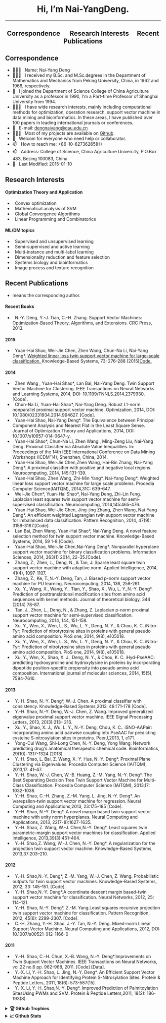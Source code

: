 <h1 align="center"> Hi, I’m Nai-YangDeng.
</h1>

---

<h2 align="center"> Correspondence &emsp; Research Interests&emsp; Recent Publications
</h2>

##   Correspondence

- 👨🏻‍🎓 &nbsp; Name:  Nai-Yang Deng
- 👨🏻‍🎓 &nbsp; I received  my B.Sc. and M.Sc.degrees in the Department of Mathematics and Mechanics from Peking University, China, in 1962 and 1966, respectively.   
- 🔭 &nbsp; I joined the Department of Science College of China Agriculture University as a professor in 1990, I'm a Part-time Professor of Shanghai University from 1994.
- 👨🏻‍💻 &nbsp; I have wide research interests, mainly including computational methods for optimization, operation research, support vector machine in data mining and bioinformatics. In these areas, I have published over 100 papers in leading international journals or conferences.
- 💬 &nbsp; E-mail: dengnaiyang@cau.edu.cn
- 👨🏻‍💻 &nbsp; Most of my projects are available on [Github](https://github.com/DengNaiYang).
- 🤝 &nbsp; Welcom for everyone who need help or collaborator.
- 📫 &nbsp; How to reach me:  +86-10-62736265(H)
- 📫 &nbsp; Address: College of Science, China Agriculture Univercity, P.O.Box 483, Beijing 100083, China
- 🔭 &nbsp; Last Modified: 2015-01-10

##  Research Interests

#### Optimization Theory and Application
- &nbsp; Convex optimization
- &nbsp; Mathematical analysis of SVM
- &nbsp; Global Convergence Algorithms
- &nbsp; Linear Programming and Combinatorics
#### ML/DM topics
- &nbsp; Supervised and unsupervised learning
- &nbsp; Semi-supervised and active learning
- &nbsp; Multi-instance and multi-label learning
- &nbsp; Dimensionality reduction and feature selection
- &nbsp; Systems biology and bioinformatics
- &nbsp; Image process and texture recognition
	
##  Recent Publications
 
* means the corresponding author.

#### Recent Books
- &nbsp; N.-Y. Deng, Y.-J. Tian, C.-H. Zhang. Support Vector Machines: Optimization-Based Theory, Algorithms, and Extensions. CRC Press, 2013.

#### 2015
- &nbsp; Yuan-Hai Shao, Wei-Jie Chen, Zhen Wang, Chun-Na Li, Nai-Yang Deng*. 
	<a href="https://www.sciencedirect.com/science/article/abs/pii/S0950705114003785">Weighted linear loss twin support vector machine for large-scale classification.
	</a> 
Knowledge-Based Systems, 73: 276-288 (2015)<a href="http://www.optimal-group.org/Resource/WLTSVM.html">Code.
	</a> 
	

#### 2014
- &nbsp; Zhen Wang , Yuan-Hai Shao*, Lan Bai, Nai-Yang Deng. Twin Support Vector Machine for Clustering. IEEE Transactions on Neural Networks and Learning Systems, 2014, DOI: 10.1109/TNNLS.2014.2379930. [Code].
- &nbsp; Chun-Na Li, Yuan-Hai Shao*, Nai-Yang Deng. Robust L1-norm nonparallel proximal support vector machine. Optimization, 2014, DOI: 10.1080/02331934.2014.994627. [Code].
- &nbsp; Yuan-Hai Shao, Nai-Yang Deng*. The Equivalence between Principal Component Analysis and Nearest Flat in the Least Square Sense. Journal of Optimization Theory and Applications, 2014, DOI: 10.1007/s10957-014-0647-y.
- &nbsp; Yuan-Hai Shao*, Chun-Na Li, Zhen Wang , Ming-Zeng Liu, Nai-Yang Deng. Proximal Classifier via Absolute Value Inequalities. In: Proceedings of the 14th IEEE International Conference on Data Mining Workshops (ICDM'14), Shenzhen, China, 2014.
- &nbsp; Yuan-Hai Shao, Wei-Jie Chen,Zhen Wang, Hai-Bin Zhang, Nai-Yang Deng*. A proximal classifier with positive and negative local regions. Neurocomputing, 2014, 145:131-139.
- &nbsp; Yuan-Hai Shao, Zhen Wang, Zhi-Min Yang*, Nai-Yang Deng*. Weighted linear loss support vector machine for large scale problems. Procedia Computer Science(IAITQM), 2014,31C: 639-647.
- &nbsp; Wei-Jie Chen*, Yuan-Hai Shao*, Nai-Yang Deng, Zhi-Lin Feng. Laplacian least squares twin support vector machine for semi-supervised classification. Neurocomputing, 2014,145:465-476.
- &nbsp; Yuan-Hai Shao, Wei-Jie Chen, Jing-jing Zhang, Zhen Wang, Nai-Yang Deng*. An efficient weighted Lagrangian twin support vector machine for imbalanced data classification. Pattern Recognition, 2014, 47(9): 3158-3167.[Code].
- &nbsp; Lan Bai, Zhen Wang, Yuan-Hai Shao*, Nai-Yang Deng. A novel feature selection method for twin support vector machine. Knowledge-Based Systems, 2014, 59 1-8.[Code].
- &nbsp; Yuan-Hai Shao, Wei-Jie Chen,Nai-Yang Deng*. Nonparallel hyperplane support vector machine for binary classification problems. Information Sciences, 2014, 263(1) 2014, 22–35.[Code].
- &nbsp; Zhang, Z., Zhen, L., Deng, N., & Tan, J. Sparse least square twin support vector machine with adaptive norm. Applied Intelligence, 2014, 41(4), 1097-1107.
- &nbsp; Zhang, Z., Ke, T.,N.-Y. Deng, Tan, J. Biased p-norm support vector machine for PU learning. Neurocomputing, 2014, 136, 256-261.
- &nbsp; Xu, Y., Wang, X., Wang, Y., Tian, Y., Shao, X., Wu, L. Y.,N.-Y. Deng*. Prediction of posttranslational modification sites from amino acid sequences with kernel methods. Journal of theoretical biology, 344 (2014) 78–87.
- &nbsp; Tan, J., Zhen, L., Deng, N., & Zhang, Z. Laplacian p-norm proximal support vector machine for semi-supervised classification. Neurocomputing, 2014, 144, 151-158.
- &nbsp; Xu, Y., Wen, X., Wen, L. S., Wu, L. Y., Deng, N. Y., & Chou, K. C. iNitro-Tyr: Prediction of nitrotyrosine sites in proteins with general pseudo amino acid composition. PloS one, 2014, 9(8), e105018.
- &nbsp; Xu, Y., Wen, X., Wen, L. S., Wu, L. Y., Deng, N. Y., & Chou, K. C. iNitro-Tyr: Prediction of nitrotyrosine sites in proteins with general pseudo amino acid composition. PloS one, 2014, 9(8), e105018.
- &nbsp; Xu, Y., Wen, X., Shao, X. J., Deng, N. Y., & Chou, K. C. iHyd-PseAAC: predicting hydroxyproline and hydroxylysine in proteins by incorporating dipeptide position-specific propensity into pseudo amino acid composition. International journal of molecular sciences, 2014, 15(5), 7594-7610.

#### 2013
- &nbsp; Y.-H. Shao, N.-Y. Deng*, W.-J. Chen. A proximal classifier with consistency. Knowledge-Based Systems,2013, 49:171-178 [Code].
- &nbsp; Y.-H. Shao, N.-Y. Deng, W.-J. Chen, Z. Wang. Improved generalized eigenvalue proximal support vector machine. IEEE Signal Processing Letters, 2013, 20(3):213- 216.
- &nbsp; Xu, Y., Shao, X. J., Wu, L. Y., N.-Y. Deng, Chou, K. C.. iSNO-AAPair: incorporating amino acid pairwise coupling into PseAAC for predicting cysteine S-nitrosylation sites in proteins. PeerJ,2013, 1, e171.
- &nbsp; Yong-Cui Wang, Shi-Long Chen, N.-Y. Deng, Yong Wang: Network predicting drug's anatomical therapeutic chemical code. Bioinformatics, 29(10): 1317-1324 (2013)
- &nbsp; Y.-H. Shao, L. Bai, Z. Wang, X.-Y. Hua, N.-Y. Deng*. Proximal Plane Clustering via Eigenvalues. Procedia Computer Science (IAITQM), 2013,17: 41–47.
- &nbsp; Y.-H. Shao, W.-J. Chen, W.-B. Huang, Z.-M. Yang, N.-Y. Deng*. The Best Separating Decision Tree Twin Support Vector Machine for Multi-Class Classification. Procedia Computer Science (IAITQM), 2013,17: 1032-1038.
- &nbsp; Y.-H. Shao, C.-H. Zhang, Z.-M. Yang, L. Jing, N.-Y. Deng*. An \varepsilon-twin support vector machine for regression. Neural Computing and Applications,2013, 23:175–185 [Code].
- &nbsp; Y.-H. Shao, N.-Y. Deng*. A novel margin based twin support vector machine with unity norm hyperplanes. Neural Computing and Applications, 2013, 22(7-8):1627-1635.
- &nbsp; Y.-H. Shao, Z. Wang, W.-J. Chen,N.-Y. Deng*. Least squares twin parametric-margin support vector machines for classification. Applied Intelligence, 2013,39(3):451-464.
- &nbsp; Y.-H. Shao,Z. Wang, W.-J. Chen, N.-Y. Deng*. A regularization for the projection twin support vector machine. Knowledge-Based Systems, 2013,37:203–210.

#### 2012
- &nbsp; Y.-H. Shao,N.-Y. Deng*, Z.-M. Yang, W.-J. Chen, Z. Wang. Probabilistic outputs for twin support vector machines. Knowledge-Based Systems, 2012, 33: 145–151. [Code].
- &nbsp; Y.-H. Shao,N.-Y. Deng*.A coordinate descent margin based-twin support vector machine for classification. Neural Networks, 2012, 25: 114–121.
- &nbsp; Y.-H. Shao, N.-Y. Deng*, Z.-M. Yang.Least squares recursive projection twin support vector machine for classification. Pattern Recognition, 2012, 45(6): 2299-2307. [Code].
- &nbsp; C.-H. Zhang, Y.-H. Shao, J.-Y. Tan, N.-Y. Deng. Mixed-norm Linear Support Vector Machine. Neural Computing and Applications, 2012, DOI: 10.1007/s00521-012-1166-0

#### 2011
- &nbsp; Y.-H. Shao, C.-H. Chun, X.-B. Wang, N.-Y. Deng*.Improvements on Twin Support Vector Machines. IEEE Transactions on Neural Networks, vol.22 no.6 pp. 962-968, 2011. [Code] [Data].
- &nbsp; Y.-X. Li, Y.-H. Shao, L. Jing, N.-Y. Deng*. An Efficient Support Vector Machine Approach for Identifying Protein S-Nitrosylation Sites. Protein \& Peptide Letters, 2011, 18(6): 573-587(15).
- &nbsp; Y.-X. Li, Y.-H. Shao,N.-Y. Deng*. Improved Prediction of Palmitoylation SitesUsing PWMs and SVM. Protein \& Peptide Letters,2011, 18(2): 186-193(8).


  
<details>	
  <summary><b>🏆 Github Trophies</b></summary>
	
  <div align="center"> 
    <img 
      src="https://github-profile-trophy.vercel.app/?username=DengNaiYang&theme=gruvbox" alt="github-profile-trophy"
      height="180em"
    />
    <!-- &title=MultiLanguage,Commit,Repositories,Issues -->
	</div>
</details>

<details>	
  <summary><b>📈 Github Stats</b></summary>

  <div align="center"> 
    <img 
      src="https://github-readme-stats.vercel.app/api?username=DengNaiYang&count_private=true&show_icons=true&theme=gruvbox&locale=en"
      alt="github-readme-stats"
      height="180em" 
    />
	</div>
</details>



